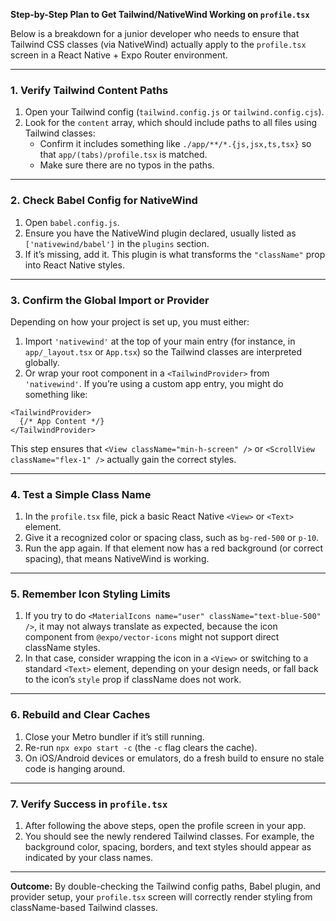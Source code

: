 **Step-by-Step Plan to Get Tailwind/NativeWind Working on `profile.tsx`**

Below is a breakdown for a junior developer who needs to ensure that Tailwind CSS classes (via NativeWind) actually apply to the `profile.tsx` screen in a React Native + Expo Router environment.

---

### 1. Verify Tailwind Content Paths
1. Open your Tailwind config (`tailwind.config.js` or `tailwind.config.cjs`).
2. Look for the `content` array, which should include paths to all files using Tailwind classes:
   - Confirm it includes something like `./app/**/*.{js,jsx,ts,tsx}` so that `app/(tabs)/profile.tsx` is matched.  
   - Make sure there are no typos in the paths.

---

### 2. Check Babel Config for NativeWind
1. Open `babel.config.js`.
2. Ensure you have the NativeWind plugin declared, usually listed as `['nativewind/babel']` in the `plugins` section.
3. If it’s missing, add it. This plugin is what transforms the `"className"` prop into React Native styles.

---

### 3. Confirm the Global Import or Provider
Depending on how your project is set up, you must either:
1. Import `'nativewind'` at the top of your main entry (for instance, in `app/_layout.tsx` or `App.tsx`) so the Tailwind classes are interpreted globally.
2. Or wrap your root component in a `<TailwindProvider>` from `'nativewind'`. If you’re using a custom app entry, you might do something like:

```
<TailwindProvider>
  {/* App Content */}
</TailwindProvider>
```

This step ensures that `<View className="min-h-screen" />` or `<ScrollView className="flex-1" />` actually gain the correct styles.

---

### 4. Test a Simple Class Name
1. In the `profile.tsx` file, pick a basic React Native `<View>` or `<Text>` element.
2. Give it a recognized color or spacing class, such as `bg-red-500` or `p-10`.
3. Run the app again. If that element now has a red background (or correct spacing), that means NativeWind is working.

---

### 5. Remember Icon Styling Limits
1. If you try to do `<MaterialIcons name="user" className="text-blue-500" />`, it may not always translate as expected, because the icon component from `@expo/vector-icons` might not support direct className styles.
2. In that case, consider wrapping the icon in a `<View>` or switching to a standard `<Text>` element, depending on your design needs, or fall back to the icon’s `style` prop if className does not work.

---

### 6. Rebuild and Clear Caches
1. Close your Metro bundler if it’s still running.
2. Re-run `npx expo start -c` (the `-c` flag clears the cache).
3. On iOS/Android devices or emulators, do a fresh build to ensure no stale code is hanging around.

---

### 7. Verify Success in `profile.tsx`
1. After following the above steps, open the profile screen in your app.
2. You should see the newly rendered Tailwind classes. For example, the background color, spacing, borders, and text styles should appear as indicated by your class names.

---

**Outcome:** By double-checking the Tailwind config paths, Babel plugin, and provider setup, your `profile.tsx` screen will correctly render styling from className-based Tailwind classes.
